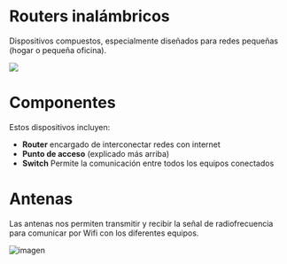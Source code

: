 # Routers inalámbricos

Dispositivos compuestos, especialmente diseñados para redes pequeñas (hogar o pequeña oficina).

![](img/2023-05-17-09-28-16.png)

# Componentes

Estos dispositivos incluyen:

- **Router** encargado de interconectar redes con internet
- **Punto de acceso** (explicado más arriba)
- **Switch** Permite la comunicación entre todos los equipos conectados

# Antenas

Las antenas nos permiten transmitir y recibir la señal de radiofrecuencia para comunicar por Wifi con los diferentes equipos.

![imagen](img/2020-03-31-14-40-54.png)